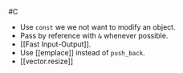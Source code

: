 #C 
- Use `const` we we not want to modify an object.
- Pass by reference with `&` whenever possible.
- [[Fast Input-Output]].
- Use [[emplace]] instead of `push_back`.
- [[vector.resize]]
